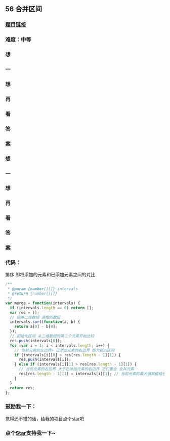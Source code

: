 ## 56 合并区间

### [题目链接](https://leetcode-cn.com/problems/merge-intervals/)

### 难度：中等

### 想

### 一

### 想

### 再

### 看

### 答

### 案

### 想

### 一

### 想

### 再

### 看

### 答

### 案

### 代码：

排序 即将添加的元素和已添加元素之间的对比

```js
/**
 * @param {number[][]} intervals
 * @return {number[][]}
 */
var merge = function(intervals) {
  if (intervals.length == 0) return [];
  var res = [];
  // 排序二维数组 递增的数组
  intervals.sort(function(a, b) {
    return a[0] - b[0];
  });
  // 初始化区间 从二维数组的第二个元素开始比较
  res.push(intervals[0]);
  for (var i = 1; i < intervals.length; i++) {
    // 当前元素的左边界> 已添加元素的右边界 即为新的区间
    if (intervals[i][0] > res[res.length - 1][1]) {
      res.push(intervals[i]);
    } else if (intervals[i][1] > res[res.length - 1][1]) {
      // 当前元素的右边界 大于已添加元素的右边界 它们重合 合并元素
      res[res.length - 1][1] = intervals[i][1]; // 当前元素的最大值赋值给已添加元素的最大值
    }
  }
  return res;
};
```

### 鼓励我一下：

觉得还不错的话，给我的项目点个[star](https://github.com/OBKoro1/Brush_algorithm)吧
<!-- 特殊字符串：用于修改/删除markdown的结尾提示语-OBKoro1 -->
### 点个[Star](https://github.com/OBKoro1/Brush_algorithm)支持我一下~


